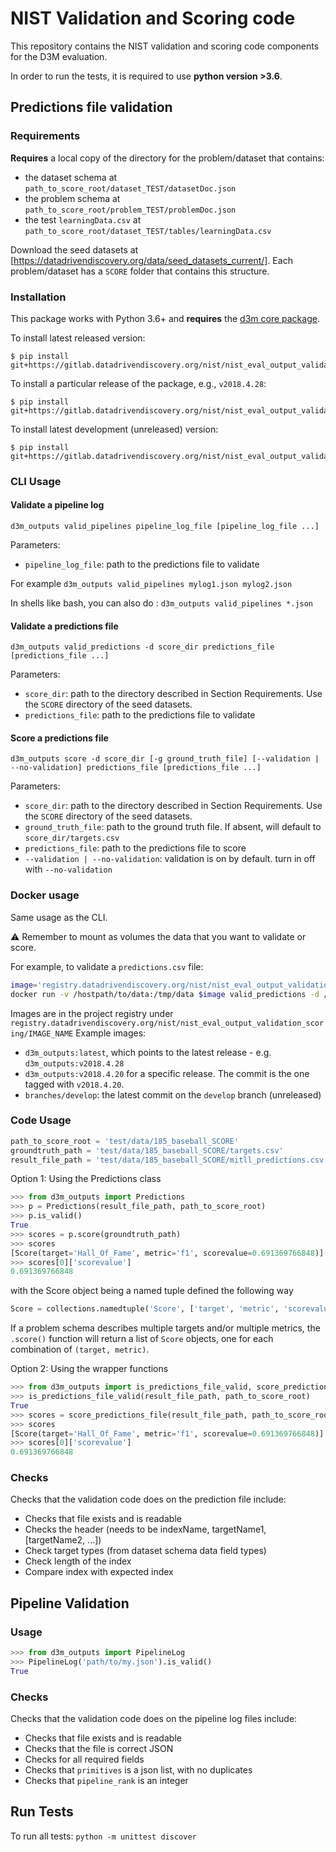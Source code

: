 # NIST Validation and Scoring code

This repository contains the NIST validation and scoring code components for the D3M evaluation.

In order to run the tests, it is required to use **python version >3.6**.

## Predictions file validation

### Requirements

**Requires** a local copy of the directory for the problem/dataset that contains:
* the dataset schema at `path_to_score_root/dataset_TEST/datasetDoc.json`
* the problem schema at `path_to_score_root/problem_TEST/problemDoc.json`
* the test `learningData.csv` at `path_to_score_root/dataset_TEST/tables/learningData.csv`

Download the seed datasets at [https://datadrivendiscovery.org/data/seed_datasets_current/]. Each problem/dataset has a `SCORE` folder that contains this structure.

### Installation

This package works with Python 3.6+ and **requires** the [d3m core package](https://gitlab.com/datadrivendiscovery/d3m).

To install latest released version:

```
$ pip install git+https://gitlab.datadrivendiscovery.org/nist/nist_eval_output_validation_scoring.git@master
```

To install a particular release of the package, e.g., `v2018.4.28`:

```
$ pip install git+https://gitlab.datadrivendiscovery.org/nist/nist_eval_output_validation_scoring.git@v2018.4.28
```

To install latest development (unreleased) version:

```
$ pip install git+https://gitlab.datadrivendiscovery.org/nist/nist_eval_output_validation_scoring.git@develop
```

### CLI Usage

#### Validate a pipeline log
```
d3m_outputs valid_pipelines pipeline_log_file [pipeline_log_file ...]
```
Parameters:
* `pipeline_log_file`: path to the predictions file to validate

For example
`d3m_outputs valid_pipelines mylog1.json mylog2.json`

In shells like bash, you can also do : `d3m_outputs valid_pipelines *.json`

#### Validate a predictions file

```
d3m_outputs valid_predictions -d score_dir predictions_file [predictions_file ...]
```
Parameters:
* `score_dir`: path to the directory described in Section Requirements. Use the `SCORE` directory of the seed datasets.
* `predictions_file`: path to the predictions file to validate

#### Score a predictions file

```
d3m_outputs score -d score_dir [-g ground_truth_file] [--validation | --no-validation] predictions_file [predictions_file ...]
```

Parameters:
* `score_dir`: path to the directory described in Section Requirements. Use the `SCORE` directory of the seed datasets.
* `ground_truth_file`: path to the ground truth file. If absent, will default to `score_dir/targets.csv`
* `predictions_file`: path to the predictions file to score
* `--validation | --no-validation`: validation is on by default. turn in off with `--no-validation`


### Docker usage

Same usage as the CLI.

:warning: Remember to mount as volumes the data that you want to validate or score.

For example, to validate a `predictions.csv` file:
```bash
image='registry.datadrivendiscovery.org/nist/nist_eval_output_validation_scoring/d3m_outputs:v2018.4.28'
docker run -v /hostpath/to/data:/tmp/data $image valid_predictions -d /tmp/data/SCORE /tmp/data/predictions.csv
```

Images are in the project registry under `registry.datadrivendiscovery.org/nist/nist_eval_output_validation_scoring/IMAGE_NAME`
Example images:  
* `d3m_outputs:latest`, which points to the latest release - e.g. `d3m_outputs:v2018.4.28`
* `d3m_outputs:v2018.4.20` for a specific release. The commit is the one tagged with `v2018.4.20`.
* `branches/develop`: the latest commit on the `develop` branch (unreleased)


### Code Usage

```python
path_to_score_root = 'test/data/185_baseball_SCORE'
groundtruth_path = 'test/data/185_baseball_SCORE/targets.csv'
result_file_path = 'test/data/185_baseball_SCORE/mitll_predictions.csv'
```

Option 1: Using the Predictions class
```python
>>> from d3m_outputs import Predictions
>>> p = Predictions(result_file_path, path_to_score_root)
>>> p.is_valid()
True
>>> scores = p.score(groundtruth_path)
>>> scores
[Score(target='Hall_Of_Fame', metric='f1', scorevalue=0.691369766848)]
>>> scores[0]['scorevalue']
0.691369766848
```

with the Score object being a named tuple defined the following way
```python
Score = collections.namedtuple('Score', ['target', 'metric', 'scorevalue'])
```

If a problem schema describes multiple targets and/or multiple metrics, the `.score()` function will return a
list of `Score` objects, one for each combination of `(target, metric)`.

Option 2: Using the wrapper functions
```python
>>> from d3m_outputs import is_predictions_file_valid, score_predictions_file
>>> is_predictions_file_valid(result_file_path, path_to_score_root)
True
>>> scores = score_predictions_file(result_file_path, path_to_score_root, groundtruth_path)
>>> scores
[Score(target='Hall_Of_Fame', metric='f1', scorevalue=0.691369766848)]
>>> scores[0]['scorevalue']
0.691369766848
```

### Checks

Checks that the validation code does on the prediction file include:

* Checks that file exists and is readable
* Checks the header (needs to be indexName, targetName1, [targetName2, ...])
* Check target types (from dataset schema data field types)
* Check length of the index
* Compare index with expected index


## Pipeline Validation

### Usage

```python
>>> from d3m_outputs import PipelineLog
>>> PipelineLog('path/to/my.json').is_valid()
True
```

### Checks

Checks that the validation code does on the pipeline log files include:

* Checks that file exists and is readable
* Checks that the file is correct JSON
* Checks for all required fields
* Checks that `primitives` is a json list, with no duplicates
* Checks that `pipeline_rank` is an integer

## Run Tests
To run all tests: `python -m unittest discover`
